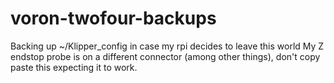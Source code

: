 # voron-twofour-backups
Backing up ~/Klipper_config in case my rpi decides to leave this world
My Z endstop probe is on a different connector (among other things), don't copy paste this expecting it to work.
